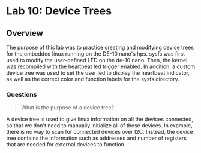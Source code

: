 # Lab 10: Device Trees

## Overview
The purpose of this lab was to practice creating and modifying device trees for the embedded linux running on the DE-10 nano's hps. sysfs was first used to modify the user-defined LED on the de-10 nano. Then, the kernel was recompiled with the heartbeat led trigger enabled. In addition, a custom device tree was used to set the user led to display the heartbeat indicator, as well as the correct color and function labels for the sysfs directory. 

### Questions 

> What is the purpose of a device tree?

A device tree is used to give linux information on all the devices connected, so that we don't need to manually initialize all of these devices. In example, there is no way to scan for connected devices over I2C. Instead, the device tree contains the information such as addresses and number of registers that are needed for external devices to function.
